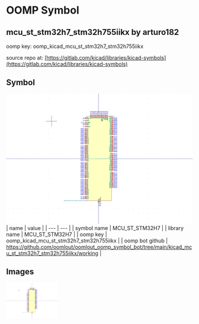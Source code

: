 # OOMP Symbol  
## mcu_st_stm32h7_stm32h755iikx  by arturo182  
  
oomp key: oomp_kicad_mcu_st_stm32h7_stm32h755iikx  
  
source repo at: [https://gitlab.com/kicad/libraries/kicad-symbols](https://gitlab.com/kicad/libraries/kicad-symbols)  
## Symbol  
  
[![working.png](working_600.png)](working.png)  
| name | value | 
| --- | --- | 
| symbol name | MCU_ST_STM32H7 | 
| library name | MCU_ST_STM32H7 | 
| oomp key | oomp_kicad_mcu_st_stm32h7_stm32h755iikx | 
| oomp bot github | https://github.com/oomlout/oomlout_oomp_symbol_bot/tree/main/kicad_mcu_st_stm32h7_stm32h755iikx/working | 
## Images  
  
[![working.png](working_140.png)](working.png)  
